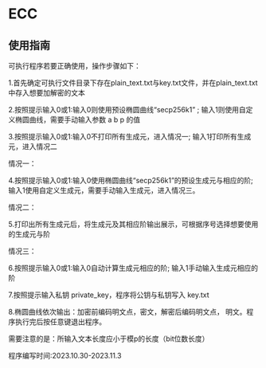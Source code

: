 # ECC
## 使用指南
可执行程序若要正确使用，操作步骤如下：

1.首先确定可执行文件目录下存在plain_text.txt与key.txt文件，并在plain_text.txt中存入想要加解密的文本

2.按照提示输入0或1:输入0则使用预设椭圆曲线“secp256k1” ; 输入1则使用自定义椭圆曲线，需要手动输入参数 a b p 的值

3.按照提示输入0或1:输入0不打印所有生成元，进入情况一; 输入1打印所有生成元，进入情况二

情况一：

4.按照提示输入0或1:输入0使用椭圆曲线“secp256k1”的预设生成元与相应的阶; 输入1使用自定义生成元，需要手动输入生成元，进入情况三。

情况二：

5.打印出所有生成元后，将生成元及其相应阶输出展示，可根据序号选择想要使用的生成元与阶

情况三：

6.按照提示输入0或1:输入0自动计算生成元相应的阶; 输入1手动输入生成元相应的阶

7.按照提示输入私钥 private_key，程序将公钥与私钥写入 key.txt 

8.椭圆曲线依次输出：加密前编码明文点，密文，解密后编码明文点， 明文。程序执行完后按任意键退出程序。

需要注意的是：所输入文本长度应小于模p的长度（bit位数长度）

程序编写时间:2023.10.30-2023.11.3


